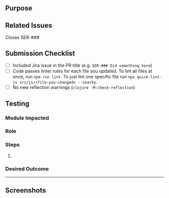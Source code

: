 ## Purpose

<!-- Description of what has been added/changed -->

## Related Issues

Closes SER-###

## Submission Checklist

- [ ] Included Jira issue in the PR title (e.g. `SER-### Did something here`)
- [ ] Code passes linter rules for each file you updated. To lint all files at once, run `npm run lint`. To just lint one specific file run `npx quick-lint-js src/js/<file-you-changed> --snarky`.
- [ ] No new reflection warnings (`clojure -M:check-reflection`)

## Testing

### Module Impacted

<!-- List the Module > Submodule impacted by this test (e.g. Validation > Project Boundary or Subscriptions > Add) -->
<!-- The current list of all Modules is: Account, Home, Subscriptions, Stats, Validation, Reporting, and Admin. -->

### Role

<!-- Admin, User, or Visitor -->

### Steps

<!-- All steps needed to test this PR -->

1.

### Desired Outcome

---

<!-- If needed, add more tests using the format above (Module Impacted, Role, Steps, Desired Outcome) here. -->

## Screenshots
<!-- Add a screen shot when UI changes are included -->
